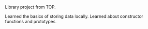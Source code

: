 Library project from TOP.

Learned the basics of storing data locally.
Learned about constructor functions and prototypes.
